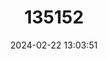 ---
title: "135152"
category: "Sinocyclocheilus grahami"
draft: false
date: 2024-02-22 13:03:51
languages:
  Chinese: ["Jin Xian Yu"]
  English: ["Golden Line Fish"]
---